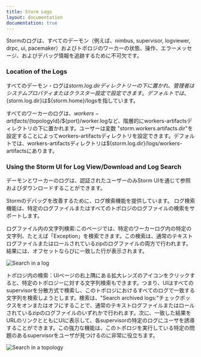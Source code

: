 ```yaml
---
title: Storm Logs
layout: documentation
documentation: true
---
```

Stormのログは、すべてのデーモン（例えば、nimbus, supervisor, logviewer, drpc, ui, pacemaker）およびトポロジのワーカーの状態、操作、エラーメッセージ、およびデバッグ情報を追跡するために不可欠です。

### Location of the Logs
すべてのデーモン・ログは${storm.log.dir}ディレクトリーの下に置かれ、管理者はシステムプロパティまたはクラスター設定で設定できます。デフォルトでは、$ {storm.log.dir}は${storm.home}/logsを指しています。

すべてのワーカーのログは、${workers-artifacts}/${topologyId}/${port}/worker.logなど、階層的にworkers-artifactsディレクトリの下に置かれます。ユーザーは変数 "storm.workers.artifacts.dir"を設定することによってworkers-artifactsディレクトリを設定できます。デフォルトでは、workers-artifactsディレクトリは${storm.log.dir}/logs/workers-artifactsにあります。

### Using the Storm UI for Log View/Download and Log Search
デーモンとワーカーのログは、認証されたユーザーのみStorm UIを通じて参照およびダウンロードすることができます。

Stormのデバッグを改善するために、ログ検索機能を提供しています。
ログ検索機能は、特定のログファイルまたはすべてのトポロジのログファイルの検索をサポートします。

ログファイル内の文字列検索:このページでは、特定のワーカーログ内の特定の文字列、たとえば「Exception」を検索できます。この検索は、通常のテキストログファイルまたはロールされているzipのログファイルの両方で行われます。結果には、オフセットならびに一致した行が表示されます。

![Search in a log](images/search-for-a-single-worker-log.png "Search in a log")

トポロジ内の検索：UIページの右上隅にある拡大レンズのアイコンをクリックすると、特定のトポロジーに対する文字列検索もできます。つまり、UIはすべてのsupervisorを分散方式で検索し、このトポロジにおけるすべてのログで一致する文字列を検索しようとします。検索は、"Search archived logs:"チェックボックスをオンまたはオフにすることで、通常のテキストログファイルまたはロールされているzipのログファイルのいずれかで行われます。次に、一致した結果をURLのリンクとともにUIに表示して、各supervisorの特定のログにユーザを誘導することができます。この強力な機能は、このトポロジを実行している特定の問題のあるsupervisorをユーザが見つけるのに非常に役立ちます。

![Search in a topology](images/search-a-topology.png "Search in a topology")
